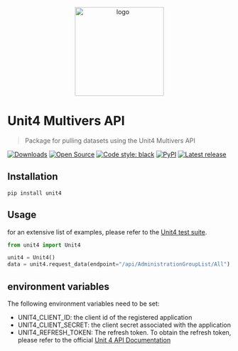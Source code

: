 <p align="center">
  <img alt="logo" src="https://www.zypp.io/static/assets/img/logos/zypp/white/500px.png"  width="200"/>
</p>

Unit4 Multivers API
===
> Package for pulling datasets using the Unit4 Multivers API

[![Downloads](https://pepy.tech/badge/unit4)](https://pepy.tech/project/unit4)
[![Open Source](https://badges.frapsoft.com/os/v1/open-source.svg?v=103)](https://opensource.org/)
[![Code style: black](https://img.shields.io/badge/code%20style-black-000000.svg)](https://github.com/psf/black)
[![PyPI](https://img.shields.io/pypi/v/unit4)](https://pypi.org/project/unit4/)
[![Latest release](https://badgen.net/github/release/zypp-io/unit4)](https://github.com/zypp-io/unit4/releases)


## Installation
```commandline
pip install unit4
```

## Usage
for an extensive list of examples, please refer to the [Unit4 test suite](unit4/tests/test_unit4.py).

```python
from unit4 import Unit4

unit4 = Unit4()
data = unit4.request_data(endpoint="/api/AdministrationGroupList/All")

```

## environment variables
The following environment variables need to be set:
- UNIT4_CLIENT_ID: the client id of the registered application
- UNIT4_CLIENT_SECRET: the client secret associated with the application
- UNIT4_REFRESH_TOKEN: The refresh token. To obtain the refresh token, please refer to the official [Unit 4 API Documentation](https://api.online.unit4.nl/V221/Documentation/Guide/OAuth)
